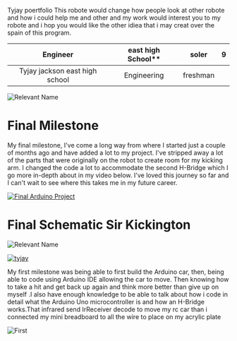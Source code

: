 Tyjay poertfolio
This robote would change how people look at other robote and how i could help me and other and my work would interest you to my robote
and i hop you would like the other idiea that i may creat over the spain of this program.

| **Engineer** | east high School** | soler   | 9 |
|:--:|:--:|:--:|:--:|
| Tyjay jackson  east high school  |  Engineering | freshman 

![Relevant Name](https://live.staticflickr.com/65535/52852175615_c29c92411d_c.jpg)

# Final Milestone

My final milestone, I've come a long way from where I started just a couple of months ago and have added a lot to my project. I've stripped away a lot of the parts that were originally on the robot to create room for my kicking arm. I changed the code a lot to accommodate the second H-Bridge which I go more in-depth about in my video below. I've loved this journey so far and I can't wait to see where this takes me in my future career.

[![Final Arduino Project](https://res.cloudinary.com/marcomontalbano/image/upload/v1682461069/video_to_markdown/images/youtube--IPL8EP8abRU-c05b58ac6eb4c4700831b2b3070cd403.jpg)](https://www.youtube.com/watch?v=IPL8EP8abRU "Final Arduino Project")

# Final Schematic Sir Kickington 
![Relevant Name](https://flic.kr/p/2qpsQ2j)



[![tyjay](https://res.cloudinary.com/marcomontalbano/image/upload/v1729202011/video_to_markdown/images/youtube--J9cyhNqL_pc-c05b58ac6eb4c4700831b2b3070cd403.jpg)](https://youtu.be/J9cyhNqL_pc?si=U5ByVb2q9vIoU-ac "tyjay")
  
  

My first milestone was being able to first build the Arduino car, then, being able to code using Arduino IDE allowing the car to move. Then
knowing how to take a hit and get back up again and think more better than give up on myself .I also have enough knowledge to be able to talk about how i code in detail what the Arduino Uno microcontroller is and how an H-Bridge works.That infrared send IrReceiver decode to move my rc car than i connected my mini breadboard to all the wire to place on my acrylic plate
  

![First](https://live.staticflickr.com/65535/54086768844_528df78dde_n.jpg)
